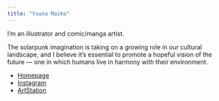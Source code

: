 ```yaml
---
title: "Yuuna Maiko"
---
```


I’m an illustrator and comic/manga artist.

The solarpunk imagination is taking on a growing role in our cultural landscape, and I believe it’s essential to promote a hopeful vision of the future — one in which humans live in harmony with their environment.

- [Homepage](https://yuuna-maiko.my.canva.site/yuuna-maiko?fbclid=PAZXh0bgNhZW0CMTEAAadvrs1EFcyhtWzo8AQqdU7RF4J-sy-CCd7sQfn1VFLcQwCFOEwUoI43EvFdUQ_aem_XaN9Cyoj398v0qs_c7Ad1Q)
- [Instagram](http://www.instagram.com/yuuna_maiko/)
- [ArtStation](https://yuuna-maiko.artstation.com/)
